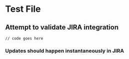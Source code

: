 # Test File

## Attempt to validate JIRA integration

```
// code goes here
```

### Updates should happen instantaneously in JIRA
